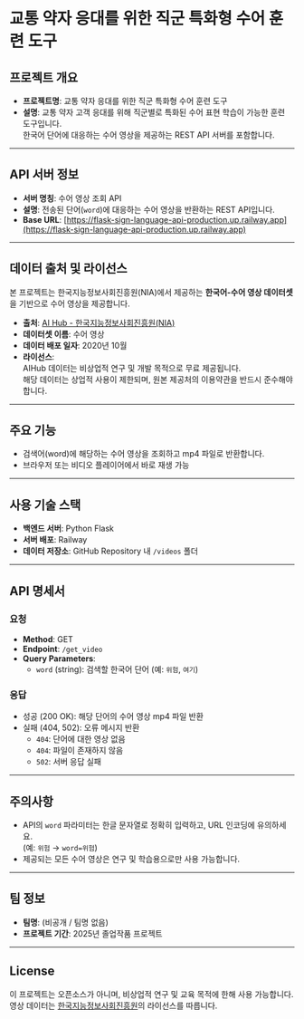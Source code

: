 # 교통 약자 응대를 위한 직군 특화형 수어 훈련 도구

## 프로젝트 개요
- **프로젝트명**: 교통 약자 응대를 위한 직군 특화형 수어 훈련 도구
- **설명**: 교통 약자 고객 응대를 위해 직군별로 특화된 수어 표현 학습이 가능한 훈련 도구입니다.  
  한국어 단어에 대응하는 수어 영상을 제공하는 REST API 서버를 포함합니다.

---

## API 서버 정보
- **서버 명칭**: 수어 영상 조회 API
- **설명**: 전송된 단어(`word`)에 대응하는 수어 영상을 반환하는 REST API입니다.
- **Base URL**: [https://flask-sign-language-api-production.up.railway.app](https://flask-sign-language-api-production.up.railway.app)

---

## 데이터 출처 및 라이선스
본 프로젝트는 한국지능정보사회진흥원(NIA)에서 제공하는 **한국어-수어 영상 데이터셋**을 기반으로 수어 영상을 제공합니다.

- **출처**: [AI Hub - 한국지능정보사회진흥원(NIA)](https://www.aihub.or.kr/aihubdata/data/view.do?currMenu=115&topMenu=100&dataSetSn=103)
- **데이터셋 이름**: 수어 영상
- **데이터 배포 일자**: 2020년 10월
- **라이선스**:  
  AIHub 데이터는 비상업적 연구 및 개발 목적으로 무료 제공됩니다.  
  해당 데이터는 상업적 사용이 제한되며, 원본 제공처의 이용약관을 반드시 준수해야 합니다.

---

## 주요 기능
- 검색어(word)에 해당하는 수어 영상을 조회하고 mp4 파일로 반환합니다.
- 브라우저 또는 비디오 플레이어에서 바로 재생 가능

---

## 사용 기술 스택
- **백엔드 서버**: Python Flask
- **서버 배포**: Railway
- **데이터 저장소**: GitHub Repository 내 `/videos` 폴더

---

## API 명세서
### 요청
- **Method**: GET  
- **Endpoint**: `/get_video`  
- **Query Parameters**:  
  - `word` (string): 검색할 한국어 단어 (예: `위험`, `여기`)

### 응답
- 성공 (200 OK): 해당 단어의 수어 영상 mp4 파일 반환  
- 실패 (404, 502): 오류 메시지 반환  
  - `404`: 단어에 대한 영상 없음  
  - `404`: 파일이 존재하지 않음  
  - `502`: 서버 응답 실패

---

## 주의사항
- API의 `word` 파라미터는 한글 문자열로 정확히 입력하고, URL 인코딩에 유의하세요.  
  (예: `위험` → `word=위험`)
- 제공되는 모든 수어 영상은 연구 및 학습용으로만 사용 가능합니다.

---

## 팀 정보
- **팀명**: (비공개 / 팀명 없음)
- **프로젝트 기간**: 2025년 졸업작품 프로젝트

---

## License
이 프로젝트는 오픈소스가 아니며, 비상업적 연구 및 교육 목적에 한해 사용 가능합니다.  
영상 데이터는 [한국지능정보사회진흥원](https://aihub.or.kr)의 라이선스를 따릅니다.
